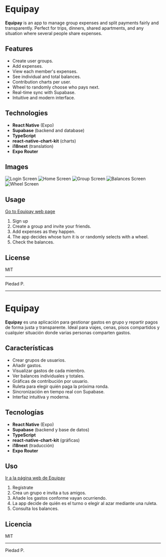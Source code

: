 # Equipay

**Equipay** is an app to manage group expenses and split payments fairly and transparently. Perfect for trips, dinners, shared apartments, and any situation where several people share expenses.

## Features

- Create user groups.
- Add expenses.
- View each member's expenses.
- See individual and total balances.
- Contribution charts per user.
- Wheel to randomly choose who pays next.
- Real-time sync with Supabase.
- Intuitive and modern interface.

## Technologies

- **React Native** (Expo)
- **Supabase** (backend and database)
- **TypeScript**
- **react-native-chart-kit** (charts)
- **i18next** (translation)
- **Expo Router**


## Images
![Login Screen](./snapshots/login.png)
![Home Screen](./snapshots/menu.png)
![Group Screen](./snapshots/expenses.png)
![Balances Screen](./snapshots/balances.png)
![Wheel Screen](./snapshots/ruleta.png)





## Usage

[Go to Equipay web page](https://equipay-xi.vercel.app/)

1. Sign up
2. Create a group and invite your friends.
3. Add expenses as they happen.
4. The app decides whose turn it is or randomly selects with a wheel.
5. Check the balances.




## License

MIT

---

Piedad P.

----------------------------------------------


# Equipay

**Equipay** es una aplicación para gestionar gastos en grupo y repartir pagos de forma justa y transparente. Ideal para viajes, cenas, pisos compartidos y cualquier situación donde varias personas comparten gastos.

## Características

- Crear grupos de usuarios.
- Añadir gastos.
- Visualizar gastos de cada miembro.
- Ver balances individuales y totales.
- Gráficas de contribución por usuario.
- Ruleta para elegir quién paga la próxima ronda.
- Sincronización en tiempo real con Supabase.
- Interfaz intuitiva y moderna.

## Tecnologías

- **React Native** (Expo)
- **Supabase** (backend y base de datos)
- **TypeScript**
- **react-native-chart-kit** (gráficas)
- **i18next** (traducción)
- **Expo Router**

## Uso

[Ir a la página web de Equipay](https://equipay-xi.vercel.app/)


1. Regístrate
2. Crea un grupo e invita a tus amigos.
3. Añade los gastos conforme vayan ocurriendo.
4. La app decide de quién es el turno o elegir al azar mediante una ruleta.
5. Consulta los balances.



## Licencia

MIT

---

Piedad P.
